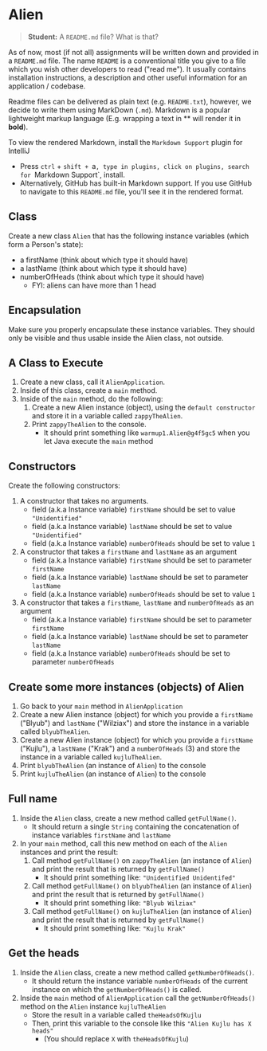 # Alien

> **Student:** A `README.md` file? What is that?

As of now, most (if not all) assignments will be written down and provided in a `README.md` file. The name `README` is 
a conventional title you give to a file which you wish other developers to read ("read me"). It usually contains 
installation instructions, a description and other useful information for an application / codebase.

Readme files can be delivered as plain text (e.g. `README.txt`), however, we decide to write them using MarkDown (`.md`). 
Markdown is a popular lightweight markup language (E.g. wrapping a text in ** will render it in **bold**).

To view the rendered Markdown, install the `Markdown Support` plugin for IntelliJ
- Press `ctrl` + `shift + `a`, type in plugins, click on plugins, search for `Markdown Support`, install.
- Alternatively, GitHub has built-in Markdown support. If you use GitHub to navigate to this `README.md` file, you'll 
see it in the rendered format.

## Class

Create a new class `Alien` that has the following instance variables (which form a Person's state):
- a firstName (think about which type it should have)
- a lastName (think about which type it should have)
- numberOfHeads (think about which type it should have)
    - FYI: aliens can have more than 1 head

## Encapsulation

Make sure you properly encapsulate these instance variables. 
They should only be visible and thus usable inside the Alien class, not outside.

## A Class to Execute

1. Create a new class, call it `AlienApplication`.
2. Inside of this class, create a `main` method.
3. Inside of the `main` method, do the following:
    1. Create a new Alien instance (object), using the `default constructor` and store it in a variable called `zappyTheAlien`.
    2. Print `zappyTheAlien` to the console.
        - It should print something like `warmup1.Alien@g4f5gc5` when you let Java execute the `main` method
            
## Constructors

Create the following constructors:

1. A constructor that takes no arguments.
    - field (a.k.a Instance variable) `firstName` should be set to value `"Unidentified"` 
    - field (a.k.a Instance variable) `lastName` should be set to value `"Unidentified"`
    - field (a.k.a Instance variable) `numberOfHeads` should be set to value `1` 
2. A constructor that takes a `firstName` and `lastName` as an argument
    - field (a.k.a Instance variable) `firstName` should be set to parameter `firstName`
    - field (a.k.a Instance variable) `lastName` should be set to parameter `lastName`
    - field (a.k.a Instance variable) `numberOfHeads` should be set to value `1`
3. A constructor that takes a `firstName`, `lastName` and `numberOfHeads` as an argument
    - field (a.k.a Instance variable) `firstName` should be set to parameter `firstName`
    - field (a.k.a Instance variable) `lastName` should be set to parameter `lastName`
    - field (a.k.a Instance variable) `numberOfHeads` should be set to parameter `numberOfHeads`
    
## Create some more instances (objects) of Alien

1. Go back to your `main` method in `AlienApplication`
2. Create a new Alien instance (object) for which you provide a `firstName` ("Blyub") and `lastName` ("Wilziax") and store the instance in a variable called `blyubTheAlien`.
3. Create a new Alien instance (object) for which you provide a `firstName` ("Kujlu"), a `lastName` ("Krak") and a `numberOfHeads` (3) and store the instance in a variable called `kujluTheAlien`.
4. Print `blyubTheAlien` (an instance of `Alien`) to the console 
5. Print `kujluTheAlien` (an instance of `Alien`) to the console

## Full name

1. Inside the `Alien` class, create a new method called `getFullName()`.
    - It should return a single `String` containing the concatenation of instance variables `firstName` and `lastName`
2. In your `main` method, call this new method on each of the `Alien` instances and print the result:
    1. Call method `getFullName()` on `zappyTheAlien` (an instance of `Alien`) and print the result that is returned by `getFullName()`
        - It should print something like: `"Unidentified Unidentifed"`
    2. Call method `getFullName()` on `blyubTheAlien` (an instance of `Alien`) and print the result that is returned by `getFullName()`
        - It should print something like: `"Blyub Wilziax"`
    3. Call method `getFullName()` on `kujluTheAlien` (an instance of `Alien`) and print the result that is returned by `getFullName()`
        - It should print something like: `"Kujlu Krak"`
        
## Get the heads

1. Inside the `Alien` class, create a new method called `getNumberOfHeads()`.
    - It should return the instance variable `numberOfHeads` of the current instance on which the `getNumberOfHeads()` is called.
2. Inside the `main` method of `AlienApplication` call  the `getNumberOfHeads()` method on the `Alien` instance `kujluTheAlien`
    - Store the result in a variable called `theHeadsOfKujlu`
    - Then, print this variable to the console like this `"Alien Kujlu has X heads"`
        - (You should replace `X` with `theHeadsOfKujlu`)   

 

 
